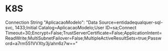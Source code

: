# K8S

Connection String
 "AplicacaoModelo": "Data Source=entidadequalquer-sql-svc, 1433;Initial Catalog=AplicacaoModelo;User ID=sa;Connect Timeout=30;Encrypt=False;TrustServerCertificate=False;ApplicationIntent=ReadWrite;MultiSubnetFailover=False;MultipleActiveResultSets=true;Password=a7rm551VVXty3j/ahn6z7w=="
 
 
